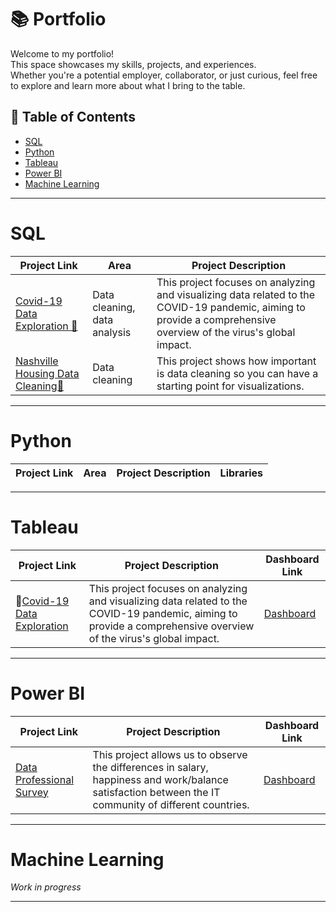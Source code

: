 # 📚 Portfolio
Welcome to my portfolio! <br>
This space showcases my skills, projects, and experiences. <br>
Whether you're a potential employer, collaborator, or just curious, feel free to explore and learn more about what I bring to the table.

## 📑 Table of Contents
- [SQL](#sql)
- [Python](#python)
- [Tableau](#tableau)
- [Power BI](#PowerBI)
- [Machine Learning](#Machine-Learning)


***

# SQL

| Project Link | Area | Project Description | 
|---|---|---|  
| [Covid-19 Data Exploration 🦠](https://github.com/arza1uz/Covid-19-Data-Exploration)| Data cleaning, data analysis | This project focuses on analyzing and visualizing data related to the COVID-19 pandemic, aiming to provide a comprehensive overview of the virus's global impact. 
| [Nashville Housing Data Cleaning🏡](https://github.com/arza1uz/Nashville-Housing-Data-Cleaning)| Data cleaning | This project shows how important is data cleaning so you can have a starting point for visualizations.

***

# Python

| Project Link | Area | Project Description | Libraries |    
|---|---|---|---|

***

# Tableau

| Project Link | Project Description | Dashboard Link |
|---|---|---|
| 🦠[Covid-19 Data Exploration](https://github.com/arza1uz/Covid-19-Data-Exploration)| This project focuses on analyzing and visualizing data related to the COVID-19 pandemic, aiming to provide a comprehensive overview of the virus's global impact. | [Dashboard](https://public.tableau.com/app/profile/jos.antonio.guerrero.arzaluz/viz/Covid-19Dashboard_17065988084280/Dashboard1?publish=yes) |


***

# Power BI

| Project Link | Project Description | Dashboard Link |
|---|---|---|
|[Data Professional Survey](https://github.com/arza1uz/Data-Professional-Survey)|This project allows us to observe the differences in salary, happiness and work/balance satisfaction between the IT community of different countries.|[Dashboard](https://app.powerbi.com/view?r=eyJrIjoiMGMzYjFmN2QtMDM5Yy00NTFkLTkwYmQtZmI2MDU0MzI3NzMxIiwidCI6IjVmMjgyOTEwLTE3NmYtNDU5ZC1hYjdkLWI3NDRhYTZlZmMwNyIsImMiOjR9)| 
***


# Machine Learning
*Work in progress*

***
